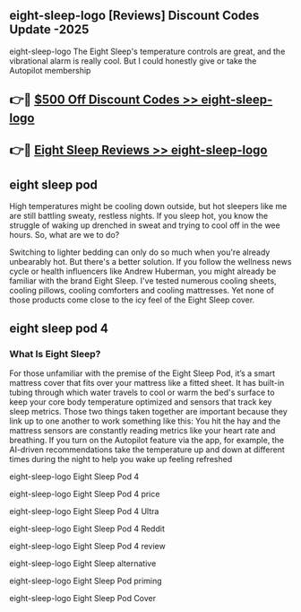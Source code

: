 ## eight-sleep-logo [Reviews​] Discount Codes Update -2025

eight-sleep-logo The Eight Sleep's temperature controls are great, and the vibrational alarm is really cool. But I could honestly give or take the Autopilot membership

## 👉🔴 [$500 Off Discount Codes >> eight-sleep-logo](http://download.freeplayer.one?title=eight-sleep-logo&ref=18-ES)

## 👉🔴 [Eight Sleep Reviews >> eight-sleep-logo](http://download.freeplayer.one?title=eight-sleep-logo&ref=18-ES)

## eight sleep pod

High temperatures might be cooling down outside, but hot sleepers like me are still battling sweaty, restless nights. If you sleep hot, you know the struggle of waking up drenched in sweat and trying to cool off in the wee hours. So, what are we to do?

Switching to lighter bedding can only do so much when you're already unbearably hot. But there's a better solution. If you follow the wellness news cycle or health influencers like Andrew Huberman, you might already be familiar with the brand Eight Sleep. I've tested numerous cooling sheets, cooling pillows, cooling comforters and cooling mattresses. Yet none of those products come close to the icy feel of the Eight Sleep cover.

## eight sleep pod 4

### What Is Eight Sleep?

For those unfamiliar with the premise of the Eight Sleep Pod, it’s a smart mattress cover that fits over your mattress like a fitted sheet. It has built-in tubing through which water travels to cool or warm the bed's surface to keep your core body temperature optimized and sensors that track key sleep metrics. Those two things taken together are important because they link up to one another to work something like this: You hit the hay and the mattress sensors are constantly reading metrics like your heart rate and breathing. If you turn on the Autopilot feature via the app, for example, the AI-driven recommendations take the temperature up and down at different times during the night to help you wake up feeling refreshed

eight-sleep-logo Eight Sleep Pod 4

eight-sleep-logo Eight Sleep Pod 4 price

eight-sleep-logo Eight Sleep Pod 4 Ultra

eight-sleep-logo Eight Sleep Pod 4 Reddit

eight-sleep-logo Eight Sleep Pod 4 review

eight-sleep-logo Eight Sleep alternative

eight-sleep-logo Eight Sleep Pod priming

eight-sleep-logo Eight Sleep Pod Cover